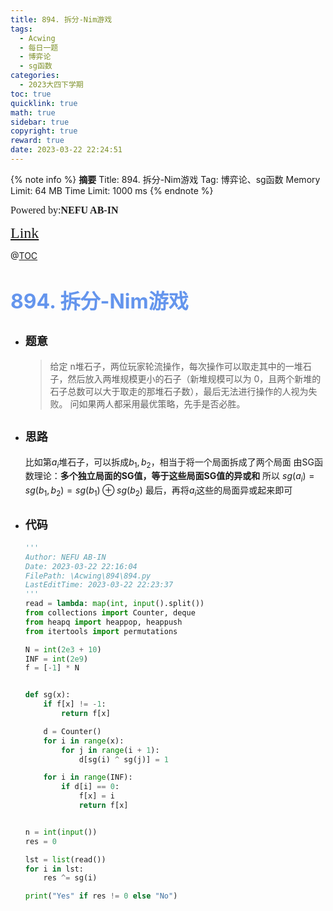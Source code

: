 ```yaml
---
title: 894. 拆分-Nim游戏
tags:
  - Acwing
  - 每日一题
  - 博弈论
  - sg函数
categories:
  - 2023大四下学期
toc: true
quicklink: true
math: true
sidebar: true
copyright: true
reward: true
date: 2023-03-22 22:24:51
---
```



{% note info %}
**摘要**
Title: 894. 拆分-Nim游戏
Tag: 博弈论、sg函数
Memory Limit: 64 MB
Time Limit: 1000 ms
{% endnote %}
<!-- more -->

<font size=3 face=楷体>Powered by:**NEFU AB-IN**</font>

<font color=#FFA500 size=5 face=楷体>[Link](https://www.acwing.com/problem/content/896/)</font>

@[TOC](文章目录)

# <font color=#6495ED size=6>894. 拆分-Nim游戏</font>

* ## <font size=4 face=粗体>题意</font>

  >给定 n堆石子，两位玩家轮流操作，每次操作可以取走其中的一堆石子，然后放入两堆规模更小的石子（新堆规模可以为 0，且两个新堆的石子总数可以大于取走的那堆石子数），最后无法进行操作的人视为失败。
  >问如果两人都采用最优策略，先手是否必胜。

* ## <font size=4 face=粗体>思路</font>

  比如第$a_i$堆石子，可以拆成$b_1, b_2$，相当于将一个局面拆成了两个局面
  由SG函数理论：**多个独立局面的SG值，等于这些局面SG值的异或和**
  所以 $sg(a_i) = sg(b_1, b_2) = sg(b_1) \oplus sg(b_2)$
  最后，再将$a_i$这些的局面异或起来即可

* ## <font size=4 face=粗体>代码</font>

  ```python
  '''
  Author: NEFU AB-IN
  Date: 2023-03-22 22:16:04
  FilePath: \Acwing\894\894.py
  LastEditTime: 2023-03-22 22:23:37
  '''
  read = lambda: map(int, input().split())
  from collections import Counter, deque
  from heapq import heappop, heappush
  from itertools import permutations

  N = int(2e3 + 10)
  INF = int(2e9)
  f = [-1] * N


  def sg(x):
      if f[x] != -1:
          return f[x]

      d = Counter()
      for i in range(x):
          for j in range(i + 1):
              d[sg(i) ^ sg(j)] = 1

      for i in range(INF):
          if d[i] == 0:
              f[x] = i
              return f[x]


  n = int(input())
  res = 0

  lst = list(read())
  for i in lst:
      res ^= sg(i)

  print("Yes" if res != 0 else "No")
  ```